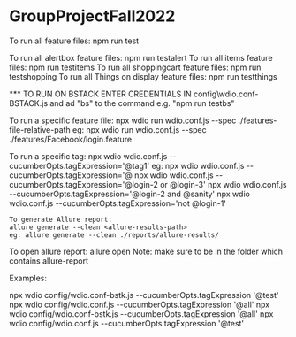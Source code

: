 # GroupProjectFall2022

To run all feature files: npm run test

To run all alertbox feature files: npm run testalert
To run all items feature files: npm run testitems
To run all shoppingcart feature files: npm run testshopping
To run all Things on display  feature files: npm run testthings

*** TO RUN ON BSTACK  ENTER CREDENTIALS IN config\wdio.conf-BSTACK.js and ad "bs" to the command e.g. "npm run testbs"

To run a specific feature file: npx wdio run wdio.conf.js --spec ./features-file-relative-path
eg:
    npx wdio run wdio.conf.js --spec ./features/Facebook/login.feature

To run a specific tag: npx wdio wdio.conf.js --cucumberOpts.tagExpression='@tag1'
eg:
    npx wdio wdio.conf.js --cucumberOpts.tagExpression='@
    npx wdio wdio.conf.js --cucumberOpts.tagExpression='@login-2 or @login-3'
    npx wdio wdio.conf.js --cucumberOpts.tagExpression='@login-2 and @sanity'
    npx wdio wdio.conf.js --cucumberOpts.tagExpression='not @login-1'

    To generate Allure report:
    allure generate --clean <allure-results-path>
    eg: allure generate --clean ./reports/allure-results/

To open allure report:
    allure open
    Note: make sure to be in the folder which contains allure-report


Examples:

npx wdio config/wdio.conf-bstk.js --cucumberOpts.tagExpression '@test'
npx wdio config/wdio.conf.js --cucumberOpts.tagExpression '@all'
npx wdio config/wdio.conf-bstk.js --cucumberOpts.tagExpression '@all'
npx wdio config/wdio.conf.js --cucumberOpts.tagExpression '@test'